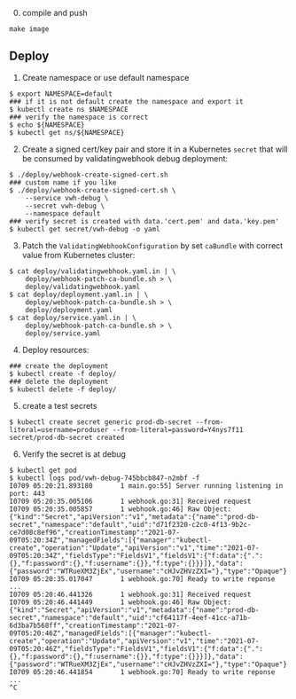 0. compile and push

```shell
make image

```

## Deploy

1. Create namespace or use default namespace

```
$ export NAMESPACE=default
### if it is not default create the namespace and export it
$ kubectl create ns $NAMESPACE
### verify the namespace is correct
$ echo ${NAMESPACE}
$ kubectl get ns/${NAMESPACE}
```

2. Create a signed cert/key pair and store it in a Kubernetes `secret` that will be consumed by validatingwebhook debug deployment:

```
$ ./deploy/webhook-create-signed-cert.sh
### custom name if you like
$ ./deploy/webhook-create-signed-cert.sh \
    --service vwh-debug \
    --secret vwh-debug \
    --namespace default
### verify secret is created with data.'cert.pem' and data.'key.pem'
$ kubectl get secret/vwh-debug -o yaml
```

3. Patch the `ValidatingWebhookConfiguration` by set `caBundle` with correct value from Kubernetes cluster:

```
$ cat deploy/validatingwebhook.yaml.in | \
    deploy/webhook-patch-ca-bundle.sh > \
    deploy/validatingwebhook.yaml
$ cat deploy/deployment.yaml.in | \
    deploy/webhook-patch-ca-bundle.sh > \
    deploy/deployment.yaml
$ cat deploy/service.yaml.in | \
    deploy/webhook-patch-ca-bundle.sh > \
    deploy/service.yaml
```

4. Deploy resources:

```
### create the deployment
$ kubectl create -f deploy/
### delete the deployment
$ kubectl delete -f deploy/
```

5. create a test secrets

```shell
$ kubectl create secret generic prod-db-secret --from-literal=username=produser --from-literal=password=Y4nys7f11
secret/prod-db-secret created

```

6. Verify the secret is at debug

```shell
$ kubectl get pod
$ kubectl logs pod/vwh-debug-745bbcb847-n2mbf -f
I0709 05:20:21.893180       1 main.go:55] Server running listening in port: 443
I0709 05:20:35.005106       1 webhook.go:31] Received request
I0709 05:20:35.005857       1 webhook.go:46] Raw Object: {"kind":"Secret","apiVersion":"v1","metadata":{"name":"prod-db-secret","namespace":"default","uid":"d71f2320-c2c0-4f13-9b2c-ce7d08c8ef96","creationTimestamp":"2021-07-09T05:20:34Z","managedFields":[{"manager":"kubectl-create","operation":"Update","apiVersion":"v1","time":"2021-07-09T05:20:34Z","fieldsType":"FieldsV1","fieldsV1":{"f:data":{".":{},"f:password":{},"f:username":{}},"f:type":{}}}]},"data":{"password":"WTRueXM3ZjEx","username":"cHJvZHVzZXI="},"type":"Opaque"}
I0709 05:20:35.017047       1 webhook.go:70] Ready to write reponse ...
I0709 05:20:46.441326       1 webhook.go:31] Received request
I0709 05:20:46.441449       1 webhook.go:46] Raw Object: {"kind":"Secret","apiVersion":"v1","metadata":{"name":"prod-db-secret","namespace":"default","uid":"cf64117f-4eef-41cc-a71b-6d3ba7b568ff","creationTimestamp":"2021-07-09T05:20:46Z","managedFields":[{"manager":"kubectl-create","operation":"Update","apiVersion":"v1","time":"2021-07-09T05:20:46Z","fieldsType":"FieldsV1","fieldsV1":{"f:data":{".":{},"f:password":{},"f:username":{}},"f:type":{}}}]},"data":{"password":"WTRueXM3ZjEx","username":"cHJvZHVzZXI="},"type":"Opaque"}
I0709 05:20:46.441854       1 webhook.go:70] Ready to write reponse ...
^C

```
